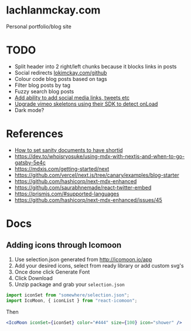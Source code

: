 # lachlanmckay.com

Personal portfolio/blog site

# TODO

- Split header into 2 right/left chunks because it blocks links in posts
- Social redirects [lokimckay.com/github](lokimckay.com/github)
- Colour code blog posts based on tags
- Filter blog posts by tag
- Fuzzy search blog posts
- [Add ability to add social media links, tweets etc](https://github.com/saurabhnemade/react-twitter-embed)
- [Upgrade vimeo skeletons using their SDK to detect onLoad](https://developer.vimeo.com/player/sdk/basics)
- Dark mode?

# References

- [How to set sanity documents to have shortid](https://www.youtube.com/watch?v=Tn2lhSYtRrc)
- https://dev.to/whoisryosuke/using-mdx-with-nextjs-and-when-to-go-gatsby-5e4c
- https://mdxjs.com/getting-started/next
- https://github.com/vercel/next.js/tree/canary/examples/blog-starter
- https://github.com/hashicorp/next-mdx-enhanced
- https://github.com/saurabhnemade/react-twitter-embed
- https://prismjs.com/#supported-languages
- https://github.com/hashicorp/next-mdx-enhanced/issues/45

# Docs

## Adding icons through Icomoon

1. Use selection.json generated from http://icomoon.io/app
1. Add your desired icons, select from ready library or add custom svg's
1. Once done click Generate Font
1. Click Download
1. Unzip package and grab your `selection.json`

```jsx
import iconSet from "somewhere/selection.json";
import IcoMoon, { iconList } from "react-icomoon";
```

Then

```jsx
<IcoMoon iconSet={iconSet} color="#444" size={100} icon="shower" />
```
